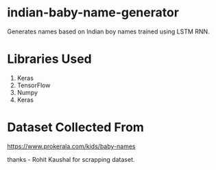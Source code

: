 # indian-baby-name-generator
Generates names based on Indian boy names trained using LSTM RNN.
# Libraries Used
1. Keras
2. TensorFlow
3. Numpy
4. Keras
# Dataset Collected From
https://www.prokerala.com/kids/baby-names

thanks - Rohit Kaushal for scrapping dataset.
